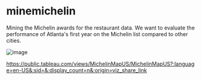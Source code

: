 # minemichelin
Mining the Michelin awards for the restaurant data. 
We want to evaluate the performance of Atlanta's first year on the Michelin list compared to other cities.

![image](https://github.com/Alex-Zeo/minemichelin/assets/6181715/d997e85e-c46b-403f-beed-d55ed6a330cd)

https://public.tableau.com/views/MichelinMapUS/MichelinMapUS?:language=en-US&:sid=&:display_count=n&:origin=viz_share_link
